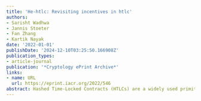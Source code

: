 ```yaml
---
title: 'He-htlc: Revisiting incentives in htlc'
authors:
- Sarisht Wadhwa
- Jannis Stoeter
- Fan Zhang
- Kartik Nayak
date: '2022-01-01'
publishDate: '2024-12-10T03:25:50.166908Z'
publication_types:
- article-journal
publication: '*Cryptology ePrint Archive*'
links:
- name: URL
  url: https://eprint.iacr.org/2022/546
abstract: Hashed Time-Locked Contracts (HTLCs) are a widely used primitive in blockchain systems such as payment channels, atomic swaps, etc. Unfortunately, HTLC is incentive-incompatible and is vulnerable to bribery attacks. The state-of-the-art solution is MAD-HTLC (Oakland'21), which proposes an elegant idea that leverages miners' profit-driven nature to defeat bribery attacks. In this paper, we show that MAD-HTLC is still vulnerable as it only considers a somewhat narrow set of passive strategies by miners. Through a family of novel reverse-bribery attacks, we show concrete active strategies that miners can take to break MAD-HTLC and profit at the loss of MAD-HTLC users. For these attacks, we present their implementation and game-theoretical profitability analysis. Based on the learnings from our attacks, we propose a new HTLC realization, He-HTLC (Our specification is lightweight and inert to incentive manipulation attacks. Hence, we call it He-HTLC where He stands for Helium.) that is provably secure against all possible strategic manipulation (passive and active). In addition to being secure in a stronger adversary model, He-HTLC achieves other desirable features such as low and user-adjustable collateral, making it more practical to implement and use the proposed schemes. We implemented He-HTLC on Bitcoin and the transaction cost of He-HTLC is comparative to average Bitcoin transaction fees.
---
```

